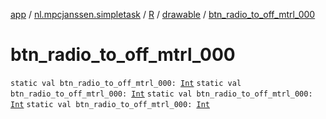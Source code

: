 [app](../../../index.md) / [nl.mpcjanssen.simpletask](../../index.md) / [R](../index.md) / [drawable](index.md) / [btn_radio_to_off_mtrl_000](.)

# btn_radio_to_off_mtrl_000

`static val btn_radio_to_off_mtrl_000: `[`Int`](https://kotlinlang.org/api/latest/jvm/stdlib/kotlin/-int/index.html)
`static val btn_radio_to_off_mtrl_000: `[`Int`](https://kotlinlang.org/api/latest/jvm/stdlib/kotlin/-int/index.html)
`static val btn_radio_to_off_mtrl_000: `[`Int`](https://kotlinlang.org/api/latest/jvm/stdlib/kotlin/-int/index.html)
`static val btn_radio_to_off_mtrl_000: `[`Int`](https://kotlinlang.org/api/latest/jvm/stdlib/kotlin/-int/index.html)